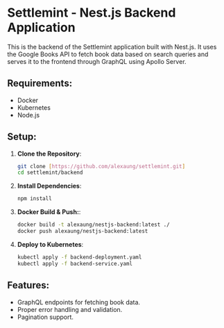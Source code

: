 # Settlemint - Nest.js Backend Application

This is the backend of the Settlemint application built with Nest.js. It uses the Google Books API to fetch book data based on search queries and serves it to the frontend through GraphQL using Apollo Server.

## Requirements:

- Docker
- Kubernetes
- Node.js

## Setup:

1. **Clone the Repository**:

   ```bash
   git clone [https://github.com/alexaung/settlemint.git]
   cd settlemint/backend
   ```

2. **Install Dependencies**:

   ```bash
   npm install
   ```

3. **Docker Build & Push:**:

    ```bash
    docker build -t alexaung/nestjs-backend:latest ./
    docker push alexaung/nestjs-backend:latest
    ```

4. **Deploy to Kubernetes**: 

    ```bash
    kubectl apply -f backend-deployment.yaml
    kubectl apply -f backend-service.yaml
    ```

## Features:

- GraphQL endpoints for fetching book data.
- Proper error handling and validation.
- Pagination support.